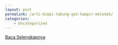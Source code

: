 ```yaml
---
layout: post
permalink: /arti-mimpi-tabung-gas-hampir-meledak/
categories:
    - Uncategorized
---
```


[Baca Selengkapnya](/01)